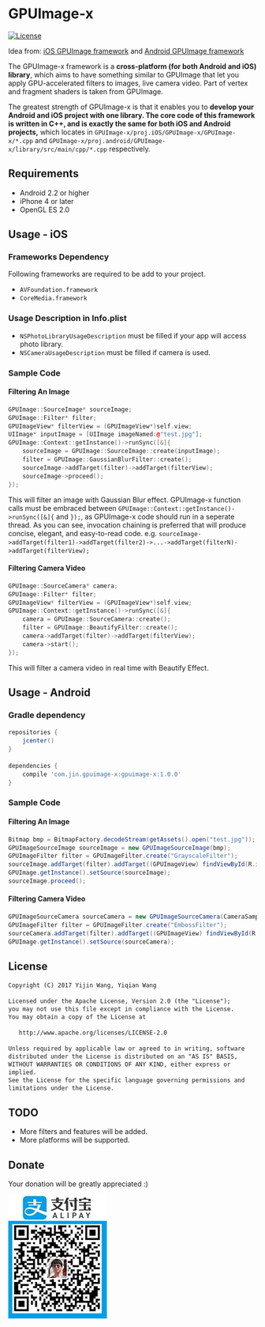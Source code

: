 # GPUImage-x
[![License](https://img.shields.io/badge/license-Apache%202-blue.svg)](https://www.apache.org/licenses/LICENSE-2.0)

Idea from: [iOS GPUImage framework](https://github.com/BradLarson/GPUImage) and [Android GPUImage framework](https://github.com/CyberAgent/android-gpuimage)

The GPUImage-x framework is a **cross-platform (for both Android and iOS) library**, which aims to have something similar to GPUImage that let you apply GPU-accelerated filters to images, live camera video. Part of vertex and fragment shaders is taken from GPUImage. 

The greatest strength of GPUImage-x is that it enables you to **develop your Android and iOS project with one library. The core code of this framework is written in C++, and is exactly the same for both iOS and Android projects,** which locates in `GPUImage-x/proj.iOS/GPUImage-x/GPUImage-x/*.cpp` and `GPUImage-x/proj.android/GPUImage-x/library/src/main/cpp/*.cpp` respectively.

## Requirements
- Android 2.2 or higher 
- iPhone 4 or later
- OpenGL ES 2.0

## Usage - iOS

### Frameworks Dependency
Following frameworks are required to be add to your project.
- `AVFoundation.framework`
- `CoreMedia.framework`

### Usage Description in Info.plist
- `NSPhotoLibraryUsageDescription` must be filled if your app will access photo library.
- `NSCameraUsageDescription` must be filled if camera is used.

### Sample Code

#### Filtering An Image

```c++
GPUImage::SourceImage* sourceImage;
GPUImage::Filter* filter;
GPUImageView* filterView = (GPUImageView*)self.view;
UIImage* inputImage = [UIImage imageNamed:@"test.jpg"];
GPUImage::Context::getInstance()->runSync([&]{
    sourceImage = GPUImage::SourceImage::create(inputImage);
    filter = GPUImage::GaussianBlurFilter::create();
    sourceImage->addTarget(filter)->addTarget(filterView);
    sourceImage->proceed();
});
```

This will filter an image with Gaussian Blur effect. GPUImage-x function calls must be embraced between `GPUImage::Context::getInstance()->runSync([&]{` and `});`, as GPUImage-x code should run in a seperate thread. As you can see, invocation chaining is preferred that will produce concise, elegant, and easy-to-read code. e.g. `sourceImage->addTarget(filter1)->addTarget(filter2)->...->addTarget(filterN)->addTarget(filterView);`

#### Filtering Camera Video

```c++
GPUImage::SourceCamera* camera;
GPUImage::Filter* filter;
GPUImageView* filterView = (GPUImageView*)self.view;
GPUImage::Context::getInstance()->runSync([&]{
    camera = GPUImage::SourceCamera::create();
    filter = GPUImage::BeautifyFilter::create();
    camera->addTarget(filter)->addTarget(filterView);
    camera->start();
});
```

This will filter a camera video in real time with Beautify Effect.

## Usage - Android

### Gradle dependency

```groovy
repositories {
    jcenter()
}

dependencies {
    compile 'com.jin.gpuimage-x:gpuimage-x:1.0.0'
}
```

### Sample Code

#### Filtering An Image

```java
Bitmap bmp = BitmapFactory.decodeStream(getAssets().open("test.jpg"));
GPUImageSourceImage sourceImage = new GPUImageSourceImage(bmp);
GPUImageFilter filter = GPUImageFilter.create("GrayscaleFilter");
sourceImage.addTarget(filter).addTarget((GPUImageView) findViewById(R.id.gpuimagexview));
GPUImage.getInstance().setSource(sourceImage);
sourceImage.proceed();
```

#### Filtering Camera Video

```java
GPUImageSourceCamera sourceCamera = new GPUImageSourceCamera(CameraSampleActivity.this);
GPUImageFilter filter = GPUImageFilter.create("EmbossFilter");
sourceCamera.addTarget(filter).addTarget((GPUImageView) findViewById(R.id.gpuimagexview));
GPUImage.getInstance().setSource(sourceCamera);
```

## License
    Copyright (C) 2017 Yijin Wang, Yiqian Wang

    Licensed under the Apache License, Version 2.0 (the "License");
    you may not use this file except in compliance with the License.
    You may obtain a copy of the License at

       http://www.apache.org/licenses/LICENSE-2.0

    Unless required by applicable law or agreed to in writing, software
    distributed under the License is distributed on an "AS IS" BASIS,
    WITHOUT WARRANTIES OR CONDITIONS OF ANY KIND, either express or implied.
    See the License for the specific language governing permissions and
    limitations under the License.

## TODO
- More filters and features will be added. 
- More platforms will be supported.

## Donate
Your donation will be greatly appreciated :)

![Alipay](https://github.com/wangyijin/raw/blob/master/alipay.jpg?raw=true "alipay")
